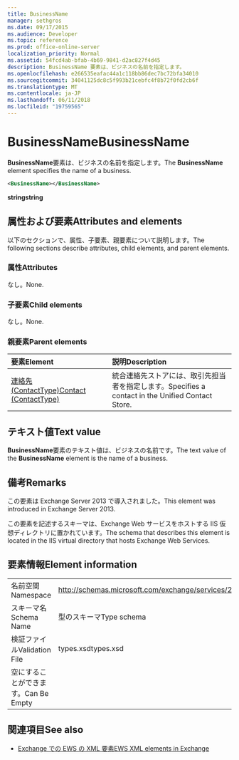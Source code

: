 ```yaml
---
title: BusinessName
manager: sethgros
ms.date: 09/17/2015
ms.audience: Developer
ms.topic: reference
ms.prod: office-online-server
localization_priority: Normal
ms.assetid: 54fcd4ab-bfab-4b69-9841-d2ac827f4d45
description: BusinessName 要素は、ビジネスの名前を指定します。
ms.openlocfilehash: e266535eafac44a1c118bb86dec7bc72bfa34010
ms.sourcegitcommit: 34041125dc8c5f993b21cebfc4f8b72f0fd2cb6f
ms.translationtype: MT
ms.contentlocale: ja-JP
ms.lasthandoff: 06/11/2018
ms.locfileid: "19759565"
---
```

# <a name="businessname"></a><span data-ttu-id="4aad4-103">BusinessName</span><span class="sxs-lookup"><span data-stu-id="4aad4-103">BusinessName</span></span>

<span data-ttu-id="4aad4-104">**BusinessName**要素は、ビジネスの名前を指定します。</span><span class="sxs-lookup"><span data-stu-id="4aad4-104">The **BusinessName** element specifies the name of a business.</span></span> 
  
```XML
<BusinessName></BusinessName>
```

 <span data-ttu-id="4aad4-105">**string**</span><span class="sxs-lookup"><span data-stu-id="4aad4-105">**string**</span></span>
## <a name="attributes-and-elements"></a><span data-ttu-id="4aad4-106">属性および要素</span><span class="sxs-lookup"><span data-stu-id="4aad4-106">Attributes and elements</span></span>

<span data-ttu-id="4aad4-107">以下のセクションで、属性、子要素、親要素について説明します。</span><span class="sxs-lookup"><span data-stu-id="4aad4-107">The following sections describe attributes, child elements, and parent elements.</span></span>
  
### <a name="attributes"></a><span data-ttu-id="4aad4-108">属性</span><span class="sxs-lookup"><span data-stu-id="4aad4-108">Attributes</span></span>

<span data-ttu-id="4aad4-109">なし。</span><span class="sxs-lookup"><span data-stu-id="4aad4-109">None.</span></span>
  
### <a name="child-elements"></a><span data-ttu-id="4aad4-110">子要素</span><span class="sxs-lookup"><span data-stu-id="4aad4-110">Child elements</span></span>

<span data-ttu-id="4aad4-111">なし。</span><span class="sxs-lookup"><span data-stu-id="4aad4-111">None.</span></span>
  
### <a name="parent-elements"></a><span data-ttu-id="4aad4-112">親要素</span><span class="sxs-lookup"><span data-stu-id="4aad4-112">Parent elements</span></span>

|<span data-ttu-id="4aad4-113">**要素**</span><span class="sxs-lookup"><span data-stu-id="4aad4-113">**Element**</span></span>|<span data-ttu-id="4aad4-114">**説明**</span><span class="sxs-lookup"><span data-stu-id="4aad4-114">**Description**</span></span>|
|:-----|:-----|
|[<span data-ttu-id="4aad4-115">連絡先 (ContactType)</span><span class="sxs-lookup"><span data-stu-id="4aad4-115">Contact (ContactType)</span></span>](contact-contacttype.md) <br/> |<span data-ttu-id="4aad4-116">統合連絡先ストアには、取引先担当者を指定します。</span><span class="sxs-lookup"><span data-stu-id="4aad4-116">Specifies a contact in the Unified Contact Store.</span></span>  <br/> |
   
## <a name="text-value"></a><span data-ttu-id="4aad4-117">テキスト値</span><span class="sxs-lookup"><span data-stu-id="4aad4-117">Text value</span></span>

<span data-ttu-id="4aad4-118">**BusinessName**要素のテキスト値は、ビジネスの名前です。</span><span class="sxs-lookup"><span data-stu-id="4aad4-118">The text value of the **BusinessName** element is the name of a business.</span></span> 
  
## <a name="remarks"></a><span data-ttu-id="4aad4-119">備考</span><span class="sxs-lookup"><span data-stu-id="4aad4-119">Remarks</span></span>

<span data-ttu-id="4aad4-120">この要素は Exchange Server 2013 で導入されました。</span><span class="sxs-lookup"><span data-stu-id="4aad4-120">This element was introduced in Exchange Server 2013.</span></span>
  
<span data-ttu-id="4aad4-121">この要素を記述するスキーマは、Exchange Web サービスをホストする IIS 仮想ディレクトリに置かれています。</span><span class="sxs-lookup"><span data-stu-id="4aad4-121">The schema that describes this element is located in the IIS virtual directory that hosts Exchange Web Services.</span></span>
  
## <a name="element-information"></a><span data-ttu-id="4aad4-122">要素情報</span><span class="sxs-lookup"><span data-stu-id="4aad4-122">Element information</span></span>

|||
|:-----|:-----|
|<span data-ttu-id="4aad4-123">名前空間</span><span class="sxs-lookup"><span data-stu-id="4aad4-123">Namespace</span></span>  <br/> |http://schemas.microsoft.com/exchange/services/2006/types  <br/> |
|<span data-ttu-id="4aad4-124">スキーマ名</span><span class="sxs-lookup"><span data-stu-id="4aad4-124">Schema Name</span></span>  <br/> |<span data-ttu-id="4aad4-125">型のスキーマ</span><span class="sxs-lookup"><span data-stu-id="4aad4-125">Type schema</span></span>  <br/> |
|<span data-ttu-id="4aad4-126">検証ファイル</span><span class="sxs-lookup"><span data-stu-id="4aad4-126">Validation File</span></span>  <br/> |<span data-ttu-id="4aad4-127">types.xsd</span><span class="sxs-lookup"><span data-stu-id="4aad4-127">types.xsd</span></span>  <br/> |
|<span data-ttu-id="4aad4-128">空にすることができます。</span><span class="sxs-lookup"><span data-stu-id="4aad4-128">Can Be Empty</span></span>  <br/> ||
   
## <a name="see-also"></a><span data-ttu-id="4aad4-129">関連項目</span><span class="sxs-lookup"><span data-stu-id="4aad4-129">See also</span></span>



- [<span data-ttu-id="4aad4-130">Exchange での EWS の XML 要素</span><span class="sxs-lookup"><span data-stu-id="4aad4-130">EWS XML elements in Exchange</span></span>](ews-xml-elements-in-exchange.md)

